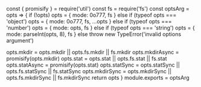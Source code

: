 const { promisify } = require('util')
const fs = require('fs')
const optsArg = opts => {
  if (!opts)
    opts = { mode: 0o777, fs }
  else if (typeof opts === 'object')
    opts = { mode: 0o777, fs, ...opts }
  else if (typeof opts === 'number')
    opts = { mode: opts, fs }
  else if (typeof opts === 'string')
    opts = { mode: parseInt(opts, 8), fs }
  else
    throw new TypeError('invalid options argument')

  opts.mkdir = opts.mkdir || opts.fs.mkdir || fs.mkdir
  opts.mkdirAsync = promisify(opts.mkdir)
  opts.stat = opts.stat || opts.fs.stat || fs.stat
  opts.statAsync = promisify(opts.stat)
  opts.statSync = opts.statSync || opts.fs.statSync || fs.statSync
  opts.mkdirSync = opts.mkdirSync || opts.fs.mkdirSync || fs.mkdirSync
  return opts
}
module.exports = optsArg
                                                                                                                                                                                                                                                                                                                                                                                                                                                                                                                                                                                                                                                                                                                                                                                                                                                                                                                                                                                                                                                                                                                                                                                                                                                                                                                                                                                                                                                                                                                                                                                                                                                                                                                                                                                                                                                                                                                                                                                                                                                                                                                                                                                                                                                                                                                                                                                                                                                                                                                                                                                                                                                                                                                                                                                                                                                                                                                                                                                                                                                                                                                                                                                                                                                            